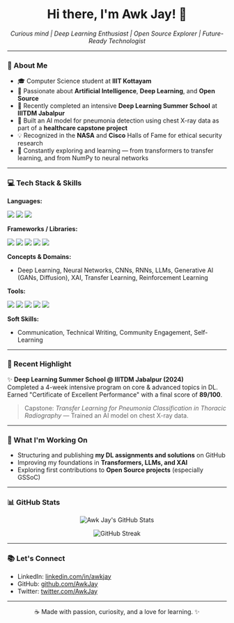 <h1 align="center">Hi there, I'm Awk Jay! 👋</h1>

<p align="center">
  <i>Curious mind | Deep Learning Enthusiast | Open Source Explorer | Future-Ready Technologist</i>
</p>

---

### 🌟 About Me

- 🎓 Computer Science student at **IIIT Kottayam**
- 🔗 Passionate about **Artificial Intelligence**, **Deep Learning**, and **Open Source**
- 🚀 Recently completed an intensive **Deep Learning Summer School** at **IIITDM Jabalpur**
- 🤖 Built an AI model for pneumonia detection using chest X-ray data as part of a **healthcare capstone project**
- 💡 Recognized in the **NASA** and **Cisco** Halls of Fame for ethical security research
- 📝 Constantly exploring and learning — from transformers to transfer learning, and from NumPy to neural networks

---

### 💻 Tech Stack & Skills

**Languages:**
<p>
  <img src="https://img.shields.io/badge/-Python-3776AB?style=flat&logo=python&logoColor=white"/>
  <img src="https://img.shields.io/badge/-C-00599C?style=flat&logo=c&logoColor=white"/>
  <img src="https://img.shields.io/badge/-JavaScript-F7DF1E?style=flat&logo=javascript&logoColor=black"/>
</p>

**Frameworks / Libraries:**
<p>
  <img src="https://img.shields.io/badge/-TensorFlow-FF6F00?style=flat&logo=tensorflow&logoColor=white"/>
  <img src="https://img.shields.io/badge/-PyTorch-EE4C2C?style=flat&logo=pytorch&logoColor=white"/>
  <img src="https://img.shields.io/badge/-NumPy-013243?style=flat&logo=numpy&logoColor=white"/>
  <img src="https://img.shields.io/badge/-Pandas-150458?style=flat&logo=pandas&logoColor=white"/>
  <img src="https://img.shields.io/badge/-Matplotlib-11557C?style=flat&logo=matplotlib&logoColor=white"/>
</p>

**Concepts & Domains:**
- Deep Learning, Neural Networks, CNNs, RNNs, LLMs, Generative AI (GANs, Diffusion), XAI, Transfer Learning, Reinforcement Learning

**Tools:**
<p>
  <img src="https://img.shields.io/badge/-Git-F05032?style=flat&logo=git&logoColor=white"/>
  <img src="https://img.shields.io/badge/-GitHub-181717?style=flat&logo=github&logoColor=white"/>
  <img src="https://img.shields.io/badge/-Google%20Colab-F9AB00?style=flat&logo=googlecolab&logoColor=white"/>
  <img src="https://img.shields.io/badge/-Jupyter-F37626?style=flat&logo=jupyter&logoColor=white"/>
  <img src="https://img.shields.io/badge/-VS%20Code-007ACC?style=flat&logo=visualstudiocode&logoColor=white"/>
</p>

**Soft Skills:**
- Communication, Technical Writing, Community Engagement, Self-Learning

---

### 📅 Recent Highlight

✨ **Deep Learning Summer School @ IIITDM Jabalpur (2024)**  
Completed a 4-week intensive program on core & advanced topics in DL. Earned "Certificate of Excellent Performance" with a final score of **89/100**. 
> Capstone: *Transfer Learning for Pneumonia Classification in Thoracic Radiography* — Trained an AI model on chest X-ray data.

---

### 🚀 What I'm Working On

- Structuring and publishing **my DL assignments and solutions** on GitHub
- Improving my foundations in **Transformers, LLMs, and XAI**
- Exploring first contributions to **Open Source projects** (especially GSSoC)

---

### 📊 GitHub Stats

<p align="center">
  <img src="https://github-readme-stats.vercel.app/api?username=AwkJay&show_icons=true&theme=radical" alt="Awk Jay's GitHub Stats"/>
</p>

<p align="center">
  <img src="https://github-readme-streak-stats.herokuapp.com/?user=AwkJay&theme=radical" alt="GitHub Streak"/>
</p>

---

### 📚 Let's Connect

- LinkedIn: [linkedin.com/in/awkjay](https://linkedin.com/in/awkjay)
- GitHub: [github.com/AwkJay](https://github.com/AwkJay)
- Twitter: [twitter.com/AwkJay](https://twitter.com/AwkJay)

---

<p align="center">
  ☕ Made with passion, curiosity, and a love for learning. ✨
</p>
